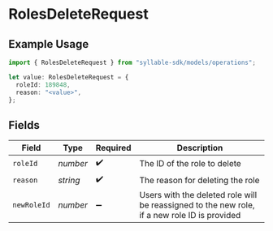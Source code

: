 # RolesDeleteRequest

## Example Usage

```typescript
import { RolesDeleteRequest } from "syllable-sdk/models/operations";

let value: RolesDeleteRequest = {
  roleId: 189848,
  reason: "<value>",
};
```

## Fields

| Field                                                                                        | Type                                                                                         | Required                                                                                     | Description                                                                                  |
| -------------------------------------------------------------------------------------------- | -------------------------------------------------------------------------------------------- | -------------------------------------------------------------------------------------------- | -------------------------------------------------------------------------------------------- |
| `roleId`                                                                                     | *number*                                                                                     | :heavy_check_mark:                                                                           | The ID of the role to delete                                                                 |
| `reason`                                                                                     | *string*                                                                                     | :heavy_check_mark:                                                                           | The reason for deleting the role                                                             |
| `newRoleId`                                                                                  | *number*                                                                                     | :heavy_minus_sign:                                                                           | Users with the deleted role will be reassigned to the new role, if a new role ID is provided |